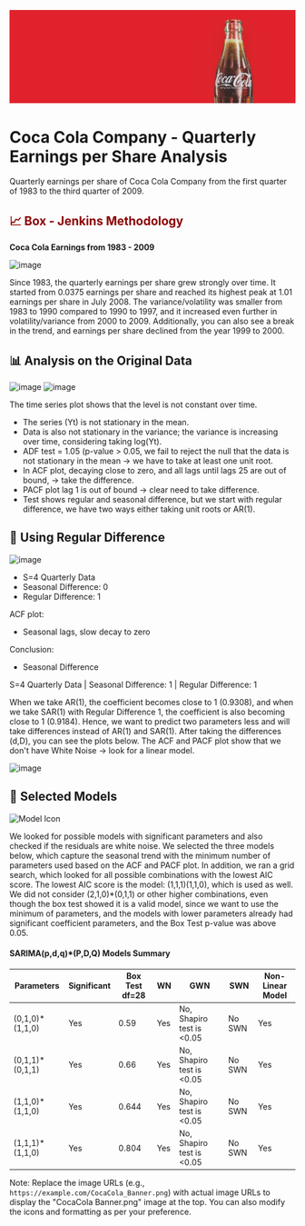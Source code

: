![Coca Cola Banner](CocaColaBanner.png)


# Coca Cola Company - Quarterly Earnings per Share Analysis

Quarterly earnings per share of Coca Cola Company from the first quarter of 1983 to the third quarter of 2009.

## <span style="color:darkred">📈 Box - Jenkins Methodology</span>

**Coca Cola Earnings from 1983 - 2009**

<img width="281" alt="image" src="https://github.com/steguess/Time-Series-Analysis-Coca-Cola-Earnings/assets/86976901/15e00e85-2943-4717-8f4c-a0b508fd3a10">



Since 1983, the quarterly earnings per share grew strongly over time. It started from 0.0375 earnings per share and reached its highest peak at 1.01 earnings per share in July 2008. The variance/volatility was smaller from 1983 to 1990 compared to 1990 to 1997, and it increased even further in volatility/variance from 2000 to 2009. Additionally, you can also see a break in the trend, and earnings per share declined from the year 1999 to 2000.

## 📊 Analysis on the Original Data

<img width="257" alt="image" src="https://github.com/steguess/Time-Series-Analysis-Coca-Cola-Earnings/assets/86976901/1b730bb5-1d06-441a-a244-deceb8d37816">


<img width="165" alt="image" src="https://github.com/steguess/Time-Series-Analysis-Coca-Cola-Earnings/assets/86976901/4f37d278-3dbf-4fa7-8390-4316a048bf5f">



The time series plot shows that the level is not constant over time.
- The series (Yt) is not stationary in the mean.
- Data is also not stationary in the variance; the variance is increasing over time, considering taking log(Yt).
- ADF test = 1.05 (p-value > 0.05, we fail to reject the null that the data is not stationary in the mean → we have to take at least one unit root.
- In ACF plot, decaying close to zero, and all lags until lags 25 are out of bound, → take the difference.
- PACF plot lag 1 is out of bound → clear need to take difference.
- Test shows regular and seasonal difference, but we start with regular difference, we have two ways either taking unit roots or AR(1).

## 🔄 Using Regular Difference

<img width="248" alt="image" src="https://github.com/steguess/Time-Series-Analysis-Coca-Cola-Earnings/assets/86976901/9a83717d-ce90-4b31-9df4-1e6415312126">


- S=4 Quarterly Data
- Seasonal Difference: 0
- Regular Difference: 1

ACF plot:
- Seasonal lags, slow decay to zero
  
Conclusion:
- Seasonal Difference


S=4 Quarterly Data | Seasonal Difference: 1 | Regular Difference: 1


When we take AR(1), the coefficient becomes close to 1 (0.9308), and when we take SAR(1) with Regular Difference 1, the coefficient is also becoming close to 1 (0.9184). Hence, we want to predict two parameters less and will take differences instead of AR(1) and SAR(1). After taking the differences (d,D), you can see the plots below. The ACF and PACF plot show that we don't have White Noise → look for a linear model.

<img width="452" alt="image" src="https://github.com/steguess/Time-Series-Analysis-Coca-Cola-Earnings/assets/86976901/b736fc36-fd9d-44e0-a12e-9542ae3ed94c">


## 📝 Selected Models

![Model Icon](https://example.com/model-icon.png)

We looked for possible models with significant parameters and also checked if the residuals are white noise. We selected the three models below, which capture the seasonal trend with the minimum number of parameters used based on the ACF and PACF plot. In addition, we ran a grid search, which looked for all possible combinations with the lowest AIC score. The lowest AIC score is the model: (1,1,1)(1,1,0), which is used as well. We did not consider (2,1,0)*(0,1,1) or other higher combinations, even though the box test showed it is a valid model, since we want to use the minimum of parameters, and the models with lower parameters already had significant coefficient parameters, and the Box Test p-value was above 0.05.

#### SARIMA(p,d,q)*(P,D,Q) Models Summary

| Parameters      | Significant | Box Test df=28 | WN   | GWN                  | SWN   | Non-Linear Model |
| --------------- | ----------- | -------------- | ---- | -------------------- | ----- | ---------------- |
| (0,1,0)*(1,1,0) | Yes         | 0.59           | Yes  | No, Shapiro test is <0.05 | No SWN | Yes              |
| (0,1,1)*(0,1,1) | Yes         | 0.66           | Yes  | No, Shapiro test is <0.05 | No SWN | Yes              |
| (1,1,0)*(1,1,0) | Yes         | 0.644          | Yes  | No, Shapiro test is <0.05 | No SWN | Yes              |
| (1,1,1)*(1,1,0) | Yes         | 0.804          | Yes  | No, Shapiro test is <0.05 | No SWN | Yes              |

Note: Replace the image URLs (e.g., `https://example.com/CocaCola_Banner.png`) with actual image URLs to display the "CocaCola Banner.png" image at the top. You can also modify the icons and formatting as per your preference.
